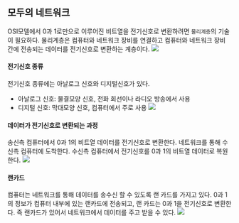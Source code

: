 ## 모두의 네트워크
OSI모델에서 0과 1로만으로 이루어진 비트열을 전기신호로 변환하려면 `물리계층`의 기술이 필요하다.
물리계층은 컴퓨터와 네트워크 장비를 연결하고 컴퓨터와 네트워크 장비 간에 전송되는 데이터를 전기신호로 변환하는 계층이다.
![](https://images.velog.io/images/gigymi2005/post/cdb4dc42-706f-4975-9844-508786a9a14f/KakaoTalk_Photo_2021-12-27-08-26-51%20004.jpeg)
#### 전기신호 종류
전기신호 종류에는 아날로그 신호와 디지털신호가 있다.
- 아날로그 신호: 물결모양 신호, 전화 회선이나 라디오 방송에서 사용
- 디지털 신호: 막대모양 신호, 컴퓨터에서 주로 사용
![](https://images.velog.io/images/gigymi2005/post/9994aaf8-09f4-42ec-9a07-b8e48522f6a0/KakaoTalk_Photo_2021-12-27-08-26-51%20003.jpeg)
#### 데이터가 전기신호로 변환되는 과정
송신측 컴퓨터에서 0과 1의 비트열 데이터를 전기신호로 변환한다.
네트워크를 통해 수신측 컴퓨터에 도착한다.
수신측 컴퓨터에서 전기신호를 0과 1의 비트열 데이터로 복원한다.
![](https://images.velog.io/images/gigymi2005/post/0789cef2-7e05-4049-abb8-db4794daadb8/KakaoTalk_Photo_2021-12-27-08-26-51%20002.jpeg)

#### 랜카드
컴퓨터는 네트워크를 통해 데이터를 송수신 할 수 있도록 랜 카드를 가지고 있다.
0과 1의 정보가 컴퓨터 내부에 있는 랜카드에 전송되고, 랜 카드는 0과 1을 전기신호로 변환한다.
즉 랜카드가 있어서 네트워크에서 데이터를 주고 받을 수 있다.
![](https://images.velog.io/images/gigymi2005/post/16336832-cfdd-4439-a6f1-46950dcb3491/KakaoTalk_Photo_2021-12-27-08-26-50%20001.jpeg)





